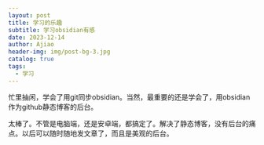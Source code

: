 ```yaml
---
layout: post
title: 学习的乐趣
subtitle: 学习obsidian有感
date: 2023-12-14
author: Ajiao
header-img: img/post-bg-3.jpg
catalog: true
tags:
  - 学习
---
```

忙里抽闲，学会了用git同步obsidian。当然，最重要的还是学会了，用obsidian作为github静态博客的后台。

太棒了。不管是电脑端，还是安卓端，都搞定了。解决了静态博客，没有后台的痛点。以后可以随时随地发文章了，而且是美观的后台。